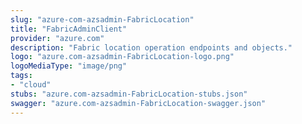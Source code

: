 ```yaml
---
slug: "azure-com-azsadmin-FabricLocation"
title: "FabricAdminClient"
provider: "azure.com"
description: "Fabric location operation endpoints and objects."
logo: "azure.com-azsadmin-FabricLocation-logo.png"
logoMediaType: "image/png"
tags:
- "cloud"
stubs: "azure.com-azsadmin-FabricLocation-stubs.json"
swagger: "azure.com-azsadmin-FabricLocation-swagger.json"
---
```

